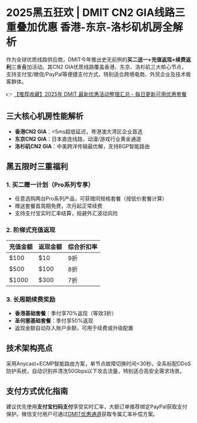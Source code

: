 # 2025黑五狂欢 | DMIT CN2 GIA线路三重叠加优惠 香港-东京-洛杉矶机房全解析

作为全球优质线路供应商，DMIT今年推出史无前例的**买二送一+充值返现+续费返利**三重叠加活动。其CN2 GIA优质线路覆盖香港、东京、洛杉矶三大核心节点，支持支付宝/微信/PayPal等便捷支付方式，特别适合跨境电商、外贸企业及技术极客群体。

👉 [【推荐收藏】2025年 DMIT 最新优惠活动整理汇总 - 每日更新可用优惠套餐](https://bit.ly/dmit_coupon)

## 三大核心机房性能解析
- **香港CN2 GIA**：<5ms超低延迟，粤港澳大湾区企业首选
- **东京CN2 GIA**：日本直连线路，动漫/游戏行业黄金通道
- **洛杉矶CN2 GIA**：中美跨洋传输最优解，支持BGP智能路由

## 黑五限时三重福利
### 1. 买二赠一计划（Pro系列专享）
- 任意选购两台Pro系列产品，可获赠同规格套餐（按低价套餐计算）
- 赠送套餐首周期免费，次月起正常续费
- 支持支付宝实时汇率结算，规避外汇波动风险

### 2. 阶梯式充值返现
| 充值金额 | 返现金额 | 综合折扣率 |
|----------|----------|------------|
| $100     | $10      | 9折        |
| $500     | $100     | 8折        |
| $1000    | $300     | 7折        |

### 3. 长周期续费奖励
- **香港基础套餐**：季付享70%返现（等效3折）
- **圣何塞基础套餐**：季付享50%返现
- 返现金额自动存入账户余额，可用于续费或升级配置

## 技术架构亮点
采用Anycast+ECMP智能路由方案，单节点故障切换时间<30秒。全系标配DDoS防护系统，自动识别并清洗50Gbps以下攻击流量，特别适合高安全需求场景。

## 支付方式优化指南
建议优先使用**支付宝扫码支付**享受实时汇率，大额订单推荐绑定PayPal获取支付保护。微信支付用户可通过[DMIT优惠通道](https://bit.ly/dmit_coupon)获取专属汇率补偿方案。